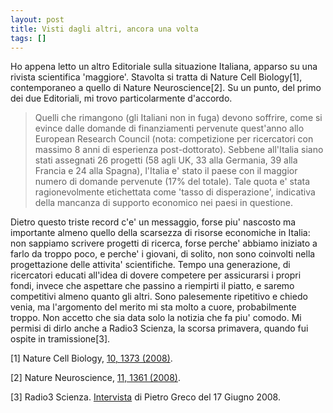 ```yaml
---
layout: post
title: Visti dagli altri, ancora una volta
tags: []
---
```


Ho appena letto un altro Editoriale sulla situazione Italiana, apparso su una rivista scientifica 'maggiore'. Stavolta si tratta di Nature Cell Biology[1], contemporaneo a quello di Nature Neuroscience[2]. Su un punto, del primo dei due Editoriali, mi trovo particolarmente d'accordo.

> Quelli che rimangono (gli Italiani non in fuga) devono soffrire, come si evince dalle domande di finanziamenti pervenute quest'anno allo European Research Council (nota: competizione per ricercatori con massimo 8 anni di esperienza post-dottorato). Sebbene all'Italia siano stati assegnati 26 progetti (58 agli UK, 33 alla Germania, 39 alla Francia e 24 alla Spagna), l'Italia e' stato il paese con il maggior numero di domande pervenute (17% del totale). Tale quota e' stata ragionevolmente etichettata come 'tasso di disperazione', indicativa della mancanza di supporto economico nei paesi in questione.

Dietro questo triste record c'e' un messaggio, forse piu' nascosto ma importante almeno quello della scarsezza di risorse economiche in Italia: non sappiamo scrivere progetti di ricerca, forse perche' abbiamo iniziato a farlo da troppo poco, e perche' i giovani, di solito, non sono coinvolti nella progettazione delle attivita' scientifiche. Tempo una generazione, di ricercatori educati all'idea di dovere competere per assicurarsi i propri fondi, invece che aspettare che passino a riempirti il piatto, e saremo competitivi almeno quanto gli altri.
Sono palesemente ripetitivo e chiedo venia, ma l'argomento del merito mi sta molto a cuore, probabilmente troppo. Non accetto che sia data solo la notizia che fa piu' comodo. Mi permisi di dirlo anche a Radio3 Scienza, la scorsa primavera, quando fui ospite in tramissione[3].

[1] Nature Cell Biology, [10, 1373 (2008)](http://dx.doi.org/10.1038/ncb1208-1373).

[2] Nature Neuroscience, [11, 1361 (2008)](http://dx.doi.org/10.1038/nn1208-1361).

[3] Radio3 Scienza. [Intervista](http://www.radio.rai.it/radio3/view.cfm?Q_EV_ID=254544) di Pietro Greco del 17 Giugno 2008.
